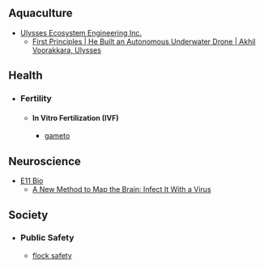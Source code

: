## Aquaculture
- [Ulysses Ecosystem Engineering Inc.](https://www.ulysses.eco/)
	- [First Principles | He Built an Autonomous Underwater Drone | Akhil Voorakkara, Ulysses](https://www.youtube.com/watch?v=h-SVYnUgSUE&list=WL&index=66)
## Health
- ### Fertility
	- #### In Vitro Fertilization (IVF)
		- [gameto](https://www.gametogen.com/)
## Neuroscience
- [E11 Bio](https://e11.bio/)
	- [A New Method to Map the Brain: Infect It With a Virus](https://www.bloomberg.com/news/articles/2024-12-03/ex-google-ceo-wants-to-learn-about-brains-by-infecting-them)
## Society
- ### Public Safety
	- [flock safety](https://www.flocksafety.com/)